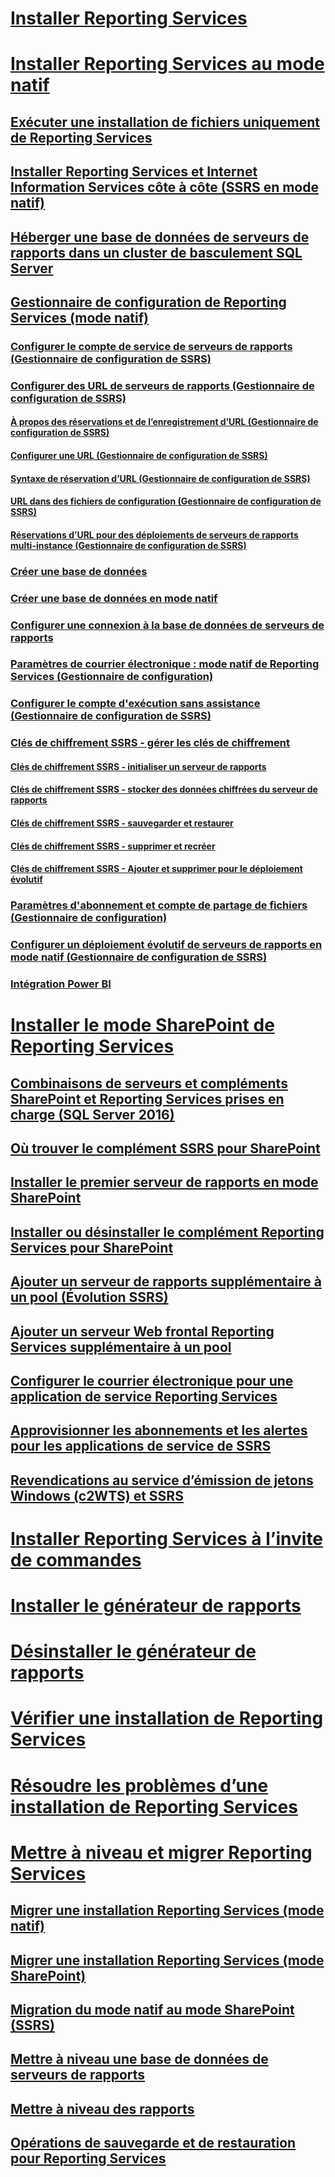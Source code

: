 # [Installer Reporting Services](install-reporting-services.md)


# [Installer Reporting Services au mode natif](install-reporting-services-native-mode-report-server.md)  
## [Exécuter une installation de fichiers uniquement de Reporting Services](files-only-installation-reporting-services.md)  
## [Installer Reporting Services et Internet Information Services côte à côte (SSRS en mode natif)](install-reporting-and-internet-information-services-side-by-side.md)  
## [Héberger une base de données de serveurs de rapports dans un cluster de basculement SQL Server](host-a-report-server-database-in-a-sql-server-failover-cluster.md)  
## [Gestionnaire de configuration de Reporting Services (mode natif)](reporting-services-configuration-manager-native-mode.md)  
### [Configurer le compte de service de serveurs de rapports (Gestionnaire de configuration de SSRS)](configure-the-report-server-service-account-ssrs-configuration-manager.md)  
### [Configurer des URL de serveurs de rapports (Gestionnaire de configuration de SSRS)](configure-report-server-urls-ssrs-configuration-manager.md)  
#### [À propos des réservations et de l’enregistrement d’URL (Gestionnaire de configuration de SSRS)](about-url-reservations-and-registration-ssrs-configuration-manager.md)  
#### [Configurer une URL (Gestionnaire de configuration de SSRS)](configure-a-url-ssrs-configuration-manager.md)  
#### [Syntaxe de réservation d’URL (Gestionnaire de configuration de SSRS)](url-reservation-syntax-ssrs-configuration-manager.md)  
#### [URL dans des fichiers de configuration (Gestionnaire de configuration de SSRS)](urls-in-configuration-files-ssrs-configuration-manager.md)  
#### [Réservations d’URL pour des déploiements de serveurs de rapports multi-instance (Gestionnaire de configuration de SSRS)](url-reservations-for-multi-instance-report-server-deployments.md)  
### [Créer une base de données](ssrs-report-server-create-a-report-server-database.md)  
### [Créer une base de données en mode natif](ssrs-report-server-create-a-native-mode-report-server-database.md)  
### [Configurer une connexion à la base de données de serveurs de rapports](configure-a-report-server-database-connection-ssrs-configuration-manager.md)  
### [Paramètres de courrier électronique : mode natif de Reporting Services (Gestionnaire de configuration)](e-mail-settings-reporting-services-native-mode-configuration-manager.md)  
### [Configurer le compte d'exécution sans assistance (Gestionnaire de configuration de SSRS)](configure-the-unattended-execution-account-ssrs-configuration-manager.md)  
### [Clés de chiffrement SSRS - gérer les clés de chiffrement](ssrs-encryption-keys-manage-encryption-keys.md)  
#### [Clés de chiffrement SSRS - initialiser un serveur de rapports](ssrs-encryption-keys-initialize-a-report-server.md)  
#### [Clés de chiffrement SSRS - stocker des données chiffrées du serveur de rapports](ssrs-encryption-keys-store-encrypted-report-server-data.md)  
#### [Clés de chiffrement SSRS - sauvegarder et restaurer](ssrs-encryption-keys-back-up-and-restore-encryption-keys.md)  
#### [Clés de chiffrement SSRS - supprimer et recréer](ssrs-encryption-keys-delete-and-re-create-encryption-keys.md)  
#### [Clés de chiffrement SSRS - Ajouter et supprimer pour le déploiement évolutif](add-and-remove-encryption-keys-for-scale-out-deployment.md)  
### [Paramètres d'abonnement et compte de partage de fichiers (Gestionnaire de configuration)](subscription-settings-and-a-file-share-account-configuration-manager.md)  
### [Configurer un déploiement évolutif de serveurs de rapports en mode natif (Gestionnaire de configuration de SSRS)](configure-a-native-mode-report-server-scale-out-deployment.md)  
### [Intégration Power BI](power-bi-report-server-integration-configuration-manager.md)  


# [Installer le mode SharePoint de Reporting Services](install-reporting-services-sharepoint-mode.md)  
## [Combinaisons de serveurs et compléments SharePoint et Reporting Services prises en charge (SQL Server 2016)](supported-combinations-of-sharepoint-and-reporting-services-server.md)  
## [Où trouver le complément SSRS pour SharePoint](where-to-find-the-reporting-services-add-in-for-sharepoint-products.md)  
## [Installer le premier serveur de rapports en mode SharePoint](install-the-first-report-server-in-sharepoint-mode.md)  
## [Installer ou désinstaller le complément Reporting Services pour SharePoint](install-or-uninstall-the-reporting-services-add-in-for-sharepoint.md)  
## [Ajouter un serveur de rapports supplémentaire à un pool (Évolution SSRS)](add-an-additional-report-server-to-a-farm-ssrs-scale-out.md)  
## [Ajouter un serveur Web frontal Reporting Services supplémentaire à un pool](add-an-additional-reporting-services-web-front-end-to-a-farm.md)  
## [Configurer le courrier électronique pour une application de service Reporting Services](configure-e-mail-for-a-reporting-services-service-application.md)
## [Approvisionner les abonnements et les alertes pour les applications de service de SSRS](provision-subscriptions-and-alerts-for-ssrs-service-applications.md)  
## [Revendications au service d’émission de jetons Windows (c2WTS) et SSRS](claims-to-windows-token-service-c2wts-and-reporting-services.md)  


# [Installer Reporting Services à l’invite de commandes](install-reporting-services-at-the-command-prompt.md)  
# [Installer le générateur de rapports](install-report-builder.md)  
# [Désinstaller le générateur de rapports](uninstall-report-builder.md)  
# [Vérifier une installation de Reporting Services](verify-a-reporting-services-installation.md)  
# [Résoudre les problèmes d’une installation de Reporting Services](troubleshoot-a-reporting-services-installation.md)  


# [Mettre à niveau et migrer Reporting Services](upgrade-and-migrate-reporting-services.md)  
## [Migrer une installation Reporting Services (mode natif)](migrate-a-reporting-services-installation-native-mode.md)  
## [Migrer une installation Reporting Services (mode SharePoint)](migrate-a-reporting-services-installation-sharepoint-mode.md)  
## [Migration du mode natif au mode SharePoint (SSRS)](native-to-sharepoint-migration-ssrs.md)  
## [Mettre à niveau une base de données de serveurs de rapports](upgrade-a-report-server-database.md)  
## [Mettre à niveau des rapports](upgrade-reports.md)  
## [Opérations de sauvegarde et de restauration pour Reporting Services](backup-and-restore-operations-for-reporting-services.md)  
